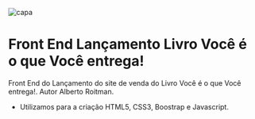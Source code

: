 ![capa](https://user-images.githubusercontent.com/47859496/60741136-bbdb2200-9f3e-11e9-99ab-1f6003d1bb46.png)
# Front End Lançamento Livro Você é o que Você entrega!
Front End do Lançamento do site de venda do Livro Você é o que Você entrega!.  Autor Alberto Roitman.
- Utilizamos para a criação HTML5, CSS3, Boostrap e Javascript.
